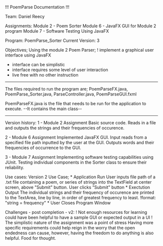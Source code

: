 !!! PoemParse Documentation !!!

Team:
Daniel Reecy

Assignments:
Module 2 - Poem Sorter
Module 6 - JavaFX GUI for Module 2 program
Module 7 - Software Testing Using JavaFX

Program: PoemParse_Sorter
Current Version: 3

Objectives;
Using the module 2 Poem Parser;
! implement a graphical user interface using JavaFX
- interface can be simplistic
- interface requires some level of user interaction
- live free with no other instruction

*** 
The files required to run the program are; 
    PoemParseFX.java,
    PoemParse_Sorter.java,
    ParseController.java,
    PoemParseGUI.fxml

PoemParseFX.java is the file that needs to 
be run for the application to execute. 
--It contains the main class-- 
***

Version history:
1 - Module 2 Assignment
    Basic source code. Reads in a file and outputs 
    the strings and their frequencies of occurence.

2 - Module 6 Assignment
    Implemented JavaFX GUI. Input reads from a specified file path
    inputted by the user at the GUI. 
    Outputs words and their frequencies of occurrence to the GUI.

3 - Module 7 Assignment
    Implementing software testing capabilities using JUnit.
    Testing individual components in the Sorter class to ensure 
    their reliability.

Use cases:
    Version 2 Use Case;
    * Application Run
        User inputs file path of a .txt file containing
        a poem, or series of strings into the TextField
        at center screen, above "Submit" button.
        User clicks "Submit" button
    * Exectution Output
        The individual strings and their frequency of
        occurence are printed to the TextArea, line by line,
        in order of greatest frequency to least.
        !format: "string = frequency"
    * User Closes Program Window

Challenges - post completion - v2:
! Not enough resources for learning
    could have been helpful to have a sample GUI 
    or expected output in a UI
! The simplistic nature of the assignment was a point of stress
    Having more specific requirements could help reign in the 
    worry that the open endedness can cause, however,
    having the freedom to do anything is also helpful.
    Food for thought.


